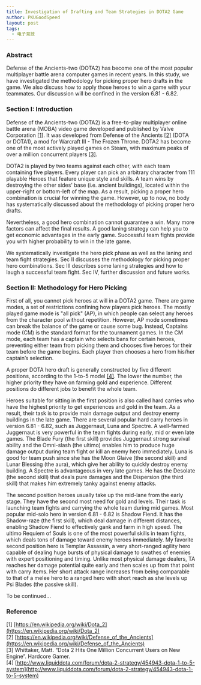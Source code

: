 ```yaml
---
title: Investigation of Drafting and Team Strategies in DOTA2 Game
author: PKUGoodSpeed
layout: post
tags:
  - 电子竞技
---
```


### Abstract
Defense of the Ancients-two (DOTA2) has become one of the most popular multiplayer battle arena computer games in recent years. In this study, we have investigated the methodology for picking proper hero drafts in the game. We also discuss how to apply those heroes to win a game with your teammates. Our discussion will be confined in the version 6.81 - 6.82.

### Section I: Introduction
Defense of the Ancients-two (DOTA2) is a free-to-play multiplayer online battle arena (MOBA) video game developed and published by Valve Corporation [[1]](#Reference). It was developed from Defense of the Ancients [[2]](#Reference) (DOTA or DOTA1), a mod for Warcraft III - The Frozen Throne. DOTA2 has become one of the most actively played games on Steam, with maximum peaks of over a million concurrent players [[3]](#Reference).

DOTA2 is played by two teams against each other, with each team containing five players. Every player can pick an arbitrary character from 111 playable Heroes that feature unique style and skills. A team wins by destroying the other sides' base (i.e. ancient buildings), located within the upper-right or bottom-left of the map. As a result, picking a proper hero combination is crucial for winning the game. However, up to now, no body has systematically discussed about the methodology of picking proper hero drafts.

Nevertheless, a good hero combination cannot guarantee a win. Many more factors can affect the final results. A good laning strategy can help you to get economic advantages in the early game. Successful team fights provide you with higher probability to win in the late game.

We systematically investigate the hero pick phase as well as the laning and team fight strategies. Sec II discusses the methodology for picking proper hero combinations. Sec III describes some laning strategies and how to laugh a successful team fight. Sec IV, further discussion and future works.

### Section II: Methodology for Hero Picking
First of all, you cannot pick heroes at will in a DOTA2 game. There are game modes, a set of restrictions confining how players pick heroes. The mostly played game mode is "all pick" (AP), in which people can select any heroes from the character pool without repetition. However, AP mode sometimes can break the balance of the game or cause some bug. Instead, Captains mode (CM) is the standard format for the tournament games. In the CM mode, each team has a captain who selects bans for certain heroes, preventing either team from picking them and chooses five heroes for their team before the game begins. Each player then chooses a hero from his/her captain’s selection.

A proper DOTA hero draft is generally constructed by five different positions, according to the 1-to-5 model [[4]](#Reference). The lower the number, the higher priority they have on farming gold and experience. Different positions do different jobs to benefit the whole team.

Heroes suitable for sitting in the first position is also called hard carries who have the highest priority to get experiences and gold in the team. As a result, their task is to provide main damage output and destroy enemy buildings in the late game. There are several popular hard carry heroes in version 6.81 - 6.82, such as Juggernaut, Luna and Spectre. A well-farmed Juggernaut is very powerful in the team fights during early, mid or even late games. The Blade Fury (the first skill) provides Juggernaut strong survival ability and the Omni-slash (the ultimo) enables him to produce huge damage output during team fight or kill an enemy hero immediately. Luna is good for team push since she has the Moon Glaive (the second skill) and Lunar Blessing (the aura), which give her ability to quickly destroy enemy building. A Spectre is advantageous in very late games. He has the Desolate (the second skill) that deals pure damages and the Dispersion (the third skill) that makes him extremely tanky against enemy attacks.

The second position heroes usually take up the mid-lane from the early stage. They have the second most need for gold and levels. Their task is launching team fights and carrying the whole team during mid games. Most popular mid-solo hero in version 6.81 - 6.82 is Shadow Fiend. It has the Shadow-raze (the first skill), which deal damage in different distances, enabling Shadow Fiend to effectively gank and farm in high speed. The ultimo Requiem of Souls is one of the most powerful skills in team fights, which deals tons of damage toward enemy heroes immediately. My favorite second position hero is Templar Assassin, a very short-ranged agility hero capable of dealing huge bursts of physical damage to swathes of enemies with expert positioning and timing. Unlike most physical damage dealers, TA reaches her damage potential quite early and then scales up from that point with carry items. Her short attack range increases from being comparable to that of a melee hero to a ranged hero with short reach as she levels up Psi Blades (the passive skill).

To be continued...

### Reference
[1] [https://en.wikipedia.org/wiki/Dota_2](https://en.wikipedia.org/wiki/Dota_2) <br>
[2] [https://en.wikipedia.org/wiki/Defense_of_the_Ancients](https://en.wikipedia.org/wiki/Defense_of_the_Ancients) <br>
[3] Whittaker, Matt. “Dota 2 Hits One Million Concurrent Users on New Engine”. Hardcore Gamer. <br>
[4] [http://www.liquiddota.com/forum/dota-2-strategy/454943-dota-1-to-5-system](http://www.liquiddota.com/forum/dota-2-strategy/454943-dota-1-to-5-system)
